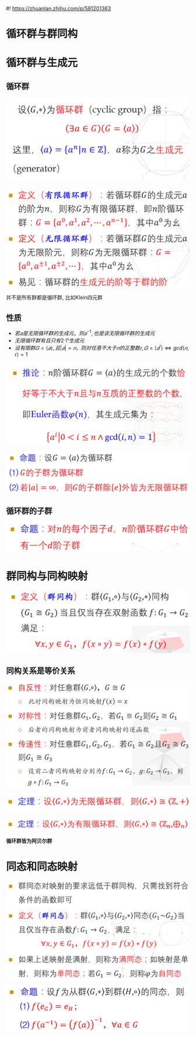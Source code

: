 <!--
 * @Author: AlexZ33 775136985@qq.com
 * @Date: 2021-07-07 11:18:29
 * @LastEditors: AlexZ33 775136985@qq.com
 * @LastEditTime: 2022-11-07 16:03:20
 * @FilePath: /NJUAI-Notes-master/离散数学/14.md
 * @Description: 这是默认设置,请设置`customMade`, 打开koroFileHeader查看配置 进行设置: https://github.com/OBKoro1/koro1FileHeader/wiki/%E9%85%8D%E7%BD%AE
-->
#! https://zhuanlan.zhihu.com/p/581201363
# 循环群与群同构

# 循环群与生成元

## 循环群

![](./images/2020-12-03-10-30-54.png)

![](./images/2020-12-03-10-31-29.png)

并不是所有群都是循环群, 比如Klein四元群

## 性质

* $若𝑎是无限循环群的生成元，则𝑎^{-1}, 也是该无限循环群的生成元$
* $无限循环群有且只有2个生成元$
* $设有限群𝐺=\langle 𝑎 \rangle, 且|𝑎|=𝑛，则对任意不大于𝑛的正整数𝑟,𝐺=\langle 𝑎^r\rangle⇔gcd\langle 𝑛,r \rangle=1$

![](./images/2020-12-03-10-53-49.png)

![](./images/2020-12-03-10-56-19.png)

## 循环群的子群

![](./images/2020-12-03-11-21-48.png)

# 群同构与同构映射

![](./images/2020-12-03-11-24-06.png)

## 同构关系是等价关系

![](./images/2020-12-03-11-32-11.png)

![](./images/2020-12-03-11-53-11.png)

![](./images/2020-12-03-11-54-44.png)

**循环群皆为阿贝尔群**

# 同态和同态映射

![](./images/2020-12-03-11-35-26.png)

![](./images/2020-12-03-11-37-47.png)
